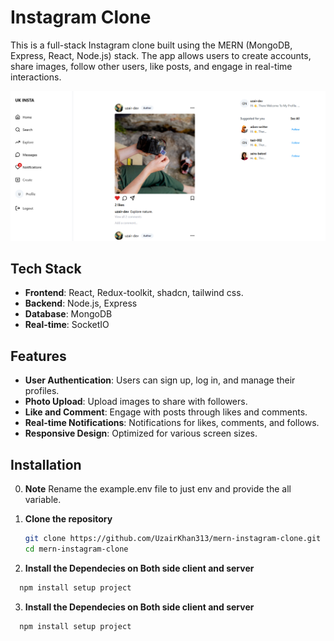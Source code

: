 # Instagram Clone

This is a full-stack Instagram clone built using the MERN (MongoDB, Express, React, Node.js) stack. The app allows users to create accounts, share images, follow other users, like posts, and engage in real-time interactions.

![Instagram Clone Screenshot](./client/src/assets/image.png)

## Tech Stack

- **Frontend**: React, Redux-toolkit, shadcn, tailwind css.
- **Backend**: Node.js, Express
- **Database**: MongoDB
- **Real-time**: SocketIO

## Features

- **User Authentication**: Users can sign up, log in, and manage their profiles.
- **Photo Upload**: Upload images to share with followers.
- **Like and Comment**: Engage with posts through likes and comments.
- **Real-time Notifications**: Notifications for likes, comments, and follows.
- **Responsive Design**: Optimized for various screen sizes.

## Installation

0. **Note**
   Rename the example.env file to just env and provide the all variable.

1. **Clone the repository**

   ```bash
   git clone https://github.com/UzairKhan313/mern-instagram-clone.git
   cd mern-instagram-clone
   ```

2. **Install the Dependecies on Both side client and server**

```bash
  npm install setup project
```

3. **Install the Dependecies on Both side client and server**

```bash
  npm install setup project
```
